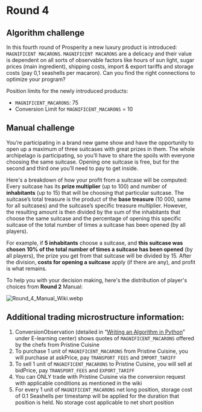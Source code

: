 # Round 4

## Algorithm challenge

In this fourth round of Prosperity a new luxury product is introduced: `MAGNIFICENT MACARONS`. `MAGNIFICENT MACARONS` are a delicacy and their value is dependent on all sorts of observable factors like hours of sun light, sugar prices (main ingredient), shipping costs, import & export tariffs and storage costs (pay 0,1 seashells per macaron). Can you find the right connections to optimize your program?

Position limits for the newly introduced products:

- `MAGNIFICENT_MACARONS`: 75
- Conversion Limit for `MAGNIFICENT_MACARONS` = 10

## Manual challenge

You’re participating in a brand new game show and have the opportunity to open up a maximum of three suitcases with great prizes in them. The whole archipelago is participating, so you’ll have to share the spoils with everyone choosing the same suitcase. Opening one suitcase is free, but for the second and third one you’ll need to pay to get inside.

Here's a breakdown of how your profit from a suitcase will be computed:
Every suitcase has its **prize multiplier** (up to 100) and number of **inhabitants** (up to 15) that will be choosing that particular suitcase. The suitcase’s total treasure is the product of the **base treasure** (10 000, same for all suitcases) and the suitcase’s specific treasure multiplier. However, the resulting amount is then divided by the sum of the inhabitants that choose the same suitcase and the percentage of opening this specific suitcase of the total number of times a suitcase has been opened (by all players).

For example, if **5 inhabitants** choose a suitcase, and **this suitcase was chosen** **10% of the total number of times a suitcase has been opened** (by all players), the prize you get from that suitcase will be divided by 15. After the division, **costs for opening a suitcase** apply (if there are any), and profit is what remains.

To help you with your decision making, here's the distribution of player's choices from **Round 2** Manual:

![Round_4_Manual_Wiki.webp](attachment:8b96766c-52b0-451c-a6e0-f012e77ad163:Round_4_Manual_Wiki.webp)

## Additional trading microstructure information:

1. ConversionObservation (detailed in “[Writing an Algorithm in Python](https://www.notion.so/17be8453a09381988c6ed45b1b597049?pvs=21)” under E-learning center) shows quotes of `MAGNIFICENT_MACARONS` offered by the chefs from Pristine Cuisine
2. To purchase 1 unit of `MAGNIFICENT_MACARONS` from Pristine Cuisine, you will purchase at askPrice, pay `TRANSPORT_FEES` and `IMPORT_TARIFF`
3. To sell 1 unit of `MAGNIFICENT_MACARONS` to Pristine Cuisine, you will sell at bidPrice, pay `TRANSPORT_FEES` and `EXPORT_TARIFF`
4. You can ONLY trade with Pristine Cuisine via the conversion request with applicable conditions as mentioned in the wiki
5. For every 1 unit of `MAGNIFICENT_MACARONS` net long position, storage cost of 0.1 Seashells per timestamp will be applied for the duration that position is held. No storage cost applicable to net short position
